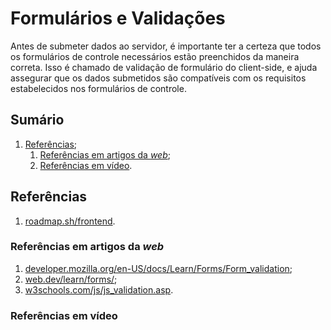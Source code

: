 # Formulários e Validações

Antes de submeter dados ao servidor, é importante ter a certeza que todos os formulários de controle necessários estão preenchidos da maneira correta. Isso é chamado de validação de formulário do client-side, e ajuda assegurar que os dados submetidos são compatíveis com os requisitos estabelecidos nos formulários de controle.

## Sumário

1. [Referências](#referências);
   1. [Referências em artigos da _web_](#referências-em-artigos-da-web);
   2. [Referências em vídeo](#referências-em-vídeo).

## Referências

1. [roadmap.sh/frontend](https://roadmap.sh/frontend).

### Referências em artigos da _web_

1. [developer.mozilla.org/en-US/docs/Learn/Forms/Form_validation](https://developer.mozilla.org/en-US/docs/Learn/Forms/Form_validation);
2. [web.dev/learn/forms/](https://web.dev/learn/forms/);
3. [w3schools.com/js/js_validation.asp](https://www.w3schools.com/js/js_validation.asp).

### Referências em vídeo
